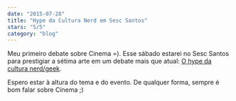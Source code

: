 ```yaml
---
date: "2015-07-28"
title: "Hype da Cultura Nerd em Sesc Santos"
stars: "5/5"
category: "blog"
---
```

Meu primeiro debate sobre Cinema =). Esse sábado estarei no Sesc Santos para prestigiar a sétima arte em um debate mais que atual: [O hype da cultura nerd/geek](http://culturalmentesantista.com.br/2015/07/programacao-geek-tem-oficinas-debate-show-e-desfile-cosplay-ate-domingo).

Espero estar à altura do tema e do evento. De qualquer forma, sempre é bom falar sobre Cinema ;)

